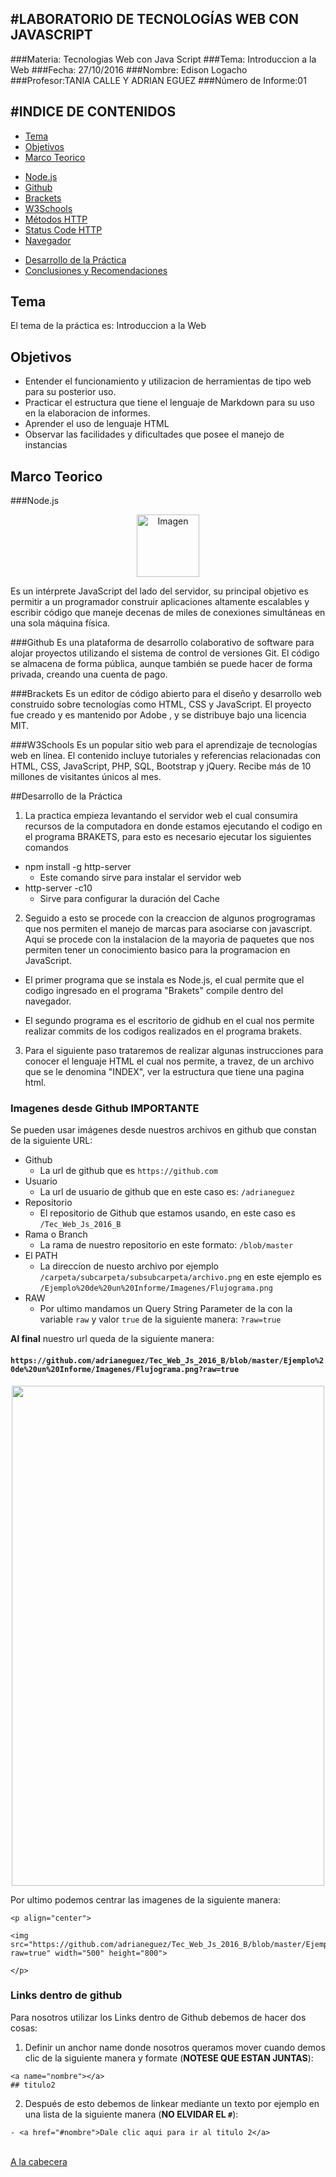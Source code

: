 #LABORATORIO DE TECNOLOGÍAS WEB CON JAVASCRIPT
-------------------------------------------
###Materia: Tecnologias Web con Java Script
###Tema: Introduccion a la Web
###Fecha: 27/10/2016
###Nombre: Edison Logacho
###Profesor:TANIA CALLE Y ADRIAN EGUEZ
###Número de Informe:01

#INDICE DE CONTENIDOS
-------------------------------------------
- <a href="#tema">Tema</a>
- <a href="#objetivos">Objetivos</a>
- <a href="#marco-teorico">Marco Teorico</a>
 * <a href="#node">Node.js </a>
 * <a href="#github">Github</a>
 * <a href="#brak">Brackets</a>
 * <a href="#w3c">W3Schools</a>
 * <a href="#metodos">Métodos HTTP</a>
 * <a href="#status">Status Code HTTP</a>
 * <a href="#navegador">Navegador</a>
- <a href="#desarrollo">Desarrollo de la Práctica</a>
- <a href="#conrec">Conclusiones y Recomendaciones</a> 

<a name="tema"></a>
## Tema
El tema de la práctica es: Introduccion a la Web

<a name="objetivos"></a>
## Objetivos

- Entender el funcionamiento y utilizacion de herramientas de tipo web para su posterior uso.
- Practicar el estructura que tiene el lenguaje de Markdown para su uso en la elaboracion de informes.
- Aprender el uso de lenguaje HTML 
- Observar las facilidades y dificultades que posee el manejo de instancias

<a name="marco-teorico"></a>
## Marco Teorico

###<a name="node">Node.js</a>

<div align="center"><img src="https://code-maven.com/img/node.png" alt="Imagen" width="100"></div>

Es un intérprete JavaScript del lado del servidor, su principal objetivo es permitir a un programador construir aplicaciones altamente escalables y escribir código que maneje decenas de miles de conexiones simultáneas en una sola máquina física.

###<a name="github">Github</a>
Es una plataforma de desarrollo colaborativo de software para alojar proyectos utilizando el sistema de control de versiones Git. El código se almacena de forma pública, aunque también se puede hacer de forma privada, creando una cuenta de pago.

###<a name="brak">Brackets</a>
Es un editor de código abierto para el diseño y desarrollo web construido sobre tecnologías como HTML, CSS y JavaScript. El proyecto fue creado y es mantenido por Adobe , y se distribuye bajo una licencia MIT.

###<a name="w3c">W3Schools</a>
Es un popular sitio web para el aprendizaje de tecnologías web en línea. El contenido incluye tutoriales y referencias relacionadas con HTML, CSS, JavaScript, PHP, SQL, Bootstrap y jQuery. Recibe más de 10 millones de visitantes únicos al mes.

##<a name="desarrollo">Desarrollo de la Práctica</a>

1. La practica empieza levantando el servidor web el cual consumira recursos de la computadora en donde estamos ejecutando el codigo en el programa BRAKETS, para esto es necesario ejecutar los siguientes comandos
 - npm install -g http-server
   * Este comando sirve para instalar el servidor web
 - http-server -c10 
   * Sirve para configurar la duración del Cache

2. Seguido a esto se procede con la creaccion de algunos progrogramas que nos permiten el manejo de marcas para asociarse con javascript. Aqui se procede con la instalacion de la mayoria de paquetes que nos permiten tener un conocimiento basico para la programacion en JavaScript.
 
 - El primer programa que se instala es Node.js, el cual permite que el codigo ingresado en el programa "Brakets" compile dentro del navegador.
 
 
 - El segundo programa es el escritorio de gidhub en el cual nos permite realizar commits de los codigos realizados en el programa brakets.
 

3. Para el siguiente paso trataremos de realizar algunas instrucciones para conocer el lenguaje HTML el cual nos permite, a travez, de un archivo que se le denomina "INDEX", ver la estructura que tiene una pagina html.
 












### Imagenes desde Github **IMPORTANTE**

Se pueden usar imágenes desde nuestros archivos en github que constan de la siguiente URL:

- Github
  * La url de github que es `https://github.com` 
- Usuario
  * La url de usuario de github que en este caso es: `/adrianeguez` 
- Repositorio
  * El repositorio de Github que estamos usando, en este caso es `/Tec_Web_Js_2016_B`
- Rama o  Branch
  * La rama de nuestro repositorio en este formato: `/blob/master`
- El PATH
  * La direccíon de nuesto archivo por ejemplo `/carpeta/subcarpeta/subsubcarpeta/archivo.png` en este ejemplo es `/Ejemplo%20de%20un%20Informe/Imagenes/Flujograma.png` 
- RAW
  * Por ultimo mandamos un Query String Parameter de la con la variable `raw` y valor `true` de la siguiente manera: `?raw=true`
  
**Al final** nuestro url queda de la siguiente manera:

#### `https://github.com/adrianeguez/Tec_Web_Js_2016_B/blob/master/Ejemplo%20de%20un%20Informe/Imagenes/Flujograma.png?raw=true`

<p align="center">
<img src="https://github.com/adrianeguez/Tec_Web_Js_2016_B/blob/master/Ejemplo%20de%20un%20Informe/Imagenes/Flujograma.png?raw=true" width="500" height="800">
</p>

Por ultimo podemos centrar las imagenes de la siguiente manera:


```
<p align="center">

<img src="https://github.com/adrianeguez/Tec_Web_Js_2016_B/blob/master/Ejemplo%20de%20un%20Informe/Imagenes/Flujograma.png?raw=true" width="500" height="800">

</p>
```

### Links dentro de github

Para nosotros utilizar los Links dentro de Github debemos de hacer dos cosas:

1. Definir un anchor name donde nosotros queramos mover cuando demos clic de la siguiente manera y formate (**NOTESE QUE ESTAN JUNTAS**):

  ```
  <a name="nombre"></a>
  ## titulo2
  ```
2. Después de esto debemos de linkear mediante un texto por ejemplo en una lista de la siguiente manera (**NO ELVIDAR EL `#`**):
 
  ```
  - <a href="#nombre">Dale clic aqui para ir al titulo 2</a>
  ```
  <a name="conrec"></a>

<br>
<a href="#cabecera">A la cabecera</a>
















